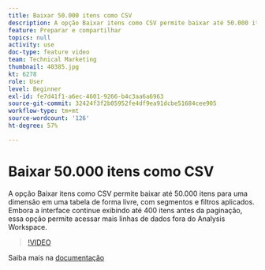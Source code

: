 ```yaml
---
title: Baixar 50.000 itens como CSV
description: A opção Baixar itens como CSV permite baixar até 50.000 itens para uma dimensão em uma tabela de forma livre, com segmentos e filtros aplicados. Embora a interface continue exibindo até 400 itens antes da paginação, essa opção permite acessar mais linhas de dados fora do Analysis Workspace.
feature: Preparar e compartilhar
topics: null
activity: use
doc-type: feature video
team: Technical Marketing
thumbnail: 40385.jpg
kt: 6278
role: User
level: Beginner
exl-id: fe7d41f1-a6ec-4601-9266-b4c3aa6a6963
source-git-commit: 32424f3f2b05952fe4df9ea91dcbe51684cee905
workflow-type: tm+mt
source-wordcount: '126'
ht-degree: 57%

---
```


# Baixar 50.000 itens como CSV

A opção Baixar itens como CSV permite baixar até 50.000 itens para uma dimensão em uma tabela de forma livre, com segmentos e filtros aplicados. Embora a interface continue exibindo até 400 itens antes da paginação, essa opção permite acessar mais linhas de dados fora do Analysis Workspace.

>[!VIDEO](https://video.tv.adobe.com/v/40385/?quality=12&learn=on)

Saiba mais na [documentação](https://docs.adobe.com/content/help/pt-BR/analytics/analyze/analysis-workspace/curate-share/download-send.html)
